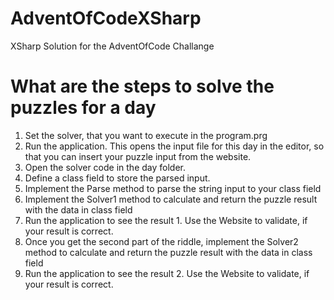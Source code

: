 # AdventOfCodeXSharp

XSharp Solution for the AdventOfCode Challange 

# What are the steps to solve the puzzles for a day

1. Set the solver, that you want to execute in the program.prg
2. Run the application. This opens the input file for this day in the editor, so that you can insert your puzzle input from the website.
3. Open the solver code in the day folder.
4. Define a class field to store the parsed input.
5. Implement the Parse method to parse the string input to your class field
6. Implement the Solver1 method to calculate and return the puzzle result with the data in class field
7. Run the application to see the result 1. Use the Website to validate, if your result is correct. 
8. Once you get the second part of the riddle, implement the Solver2 method to calculate and return the puzzle result with the data in class field
9. Run the application to see the result 2. Use the Website to validate, if your result is correct. 